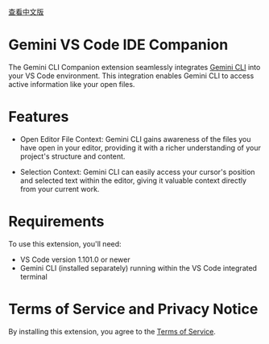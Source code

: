 [查看中文版](https://github.com/google-gemini/gemini-cli/blob/main/i18n/chinese/packages/vscode-ide-companion/README.md)

# Gemini VS Code IDE Companion

The Gemini CLI Companion extension seamlessly integrates [Gemini CLI](https://github.com/google-gemini/gemini-cli) into your VS Code environment. This integration enables Gemini CLI to access active information like your open files.

# Features

- Open Editor File Context: Gemini CLI gains awareness of the files you have open in your editor, providing it with a richer understanding of your project's structure and content.

- Selection Context: Gemini CLI can easily access your cursor's position and selected text within the editor, giving it valuable context directly from your current work.

# Requirements

To use this extension, you'll need:

- VS Code version 1.101.0 or newer
- Gemini CLI (installed separately) running within the VS Code integrated terminal

# Terms of Service and Privacy Notice

By installing this extension, you agree to the [Terms of Service](https://github.com/google-gemini/gemini-cli/blob/main/docs/tos-privacy.md).
